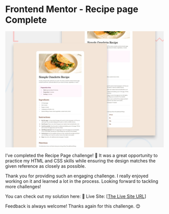 # Frontend Mentor - Recipe page Complete

![Design preview for the Recipe page coding challenge](./preview.jpg)

I’ve completed the Recipe Page challenge! 🎉 It was a great opportunity to practice my HTML and CSS skills while ensuring the design matches the given reference as closely as possible.

Thank you for providing such an engaging challenge. I really enjoyed working on it and learned a lot in the process. Looking forward to tackling more challenges!

You can check out my solution here:
🔗 Live Site: [[The Live Site URL](https://glaxaba.github.io/recipe-page-main/)]

Feedback is always welcome! Thanks again for this challenge. 😊
